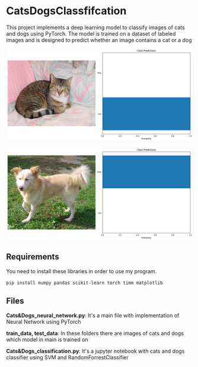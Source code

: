 # CatsDogsClassfifcation
This project implements a deep learning model to classify images of cats and dogs using PyTorch. The model is trained on a dataset of labeled images and is designed to predict whether an image contains a cat or a dog

![Cat Prediction](https://github.com/brunomaruwka1/CatsDogsClassfifcation/blob/main/predictions/cat_predict.png)

![Dog Prediction](https://github.com/brunomaruwka1/CatsDogsClassfifcation/blob/main/predictions/dog_predict.png)

## Requirements 

You need to install these libraries in order to use my program.

```
pip install numpy pandas scikit-learn torch timm matplotlib
```

## Files

**Cats&Dogs_neural_network.py**: It's a main file with implementation of Neural Network using PyTorch

**train_data, test_data**: In these folders there are images of cats and dogs which model in main is trained on

**Cats&Dogs_classification.py**: It's a jupyter notebook with cats and dogs classifier using SVM and RandomForrestClassifier
